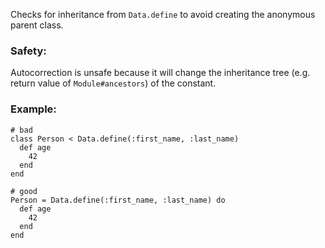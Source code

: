 Checks for inheritance from `Data.define` to avoid creating the anonymous parent class.

### Safety:

Autocorrection is unsafe because it will change the inheritance
tree (e.g. return value of `Module#ancestors`) of the constant.

### Example:
    # bad
    class Person < Data.define(:first_name, :last_name)
      def age
        42
      end
    end

    # good
    Person = Data.define(:first_name, :last_name) do
      def age
        42
      end
    end